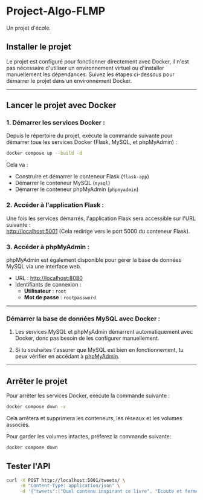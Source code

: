 # **Project-Algo-FLMP**

Un projet d'école.

## **Installer le projet**

Le projet est configuré pour fonctionner directement avec Docker, il n'est pas nécessaire d'utiliser un environnement virtuel ou d'installer manuellement les dépendances. Suivez les étapes ci-dessous pour démarrer le projet dans un environnement Docker.

---

## **Lancer le projet avec Docker**

### 1. **Démarrer les services Docker :**

Depuis le répertoire du projet, exécute la commande suivante pour démarrer tous les services Docker (Flask, MySQL, et phpMyAdmin) :

```sh
docker compose up --build -d
```

Cela va :

- Construire et démarrer le conteneur Flask (`flask-app`)
- Démarrer le conteneur MySQL (`mysql`)
- Démarrer le conteneur phpMyAdmin (`phpmyadmin`)

### 2. **Accéder à l'application Flask :**

Une fois les services démarrés, l'application Flask sera accessible sur l'URL suivante :  
[http://localhost:5001](http://localhost:5001) (Cela redirige vers le port 5000 du conteneur Flask).

### 3. **Accéder à phpMyAdmin :**

phpMyAdmin est également disponible pour gérer la base de données MySQL via une interface web.

- URL : [http://localhost:8080](http://localhost:8080)
- Identifiants de connexion :
  - **Utilisateur** : `root`
  - **Mot de passe** : `rootpassword`

---

### **Démarrer la base de données MySQL avec Docker :**

1. Les services MySQL et phpMyAdmin démarrent automatiquement avec Docker, donc pas besoin de les configurer manuellement.

2. Si tu souhaites t'assurer que MySQL est bien en fonctionnement, tu peux vérifier en accédant à [phpMyAdmin](http://localhost:8080).

---

## **Arrêter le projet**

Pour arrêter les services Docker, exécute la commande suivante :

```sh
docker compose down -v
```

Cela arrêtera et supprimera les conteneurs, les réseaux et les volumes associés.

Pour garder les volumes intactes, préferez la commande suivante:

```sh
docker compose down
```

## Tester l'API

```sh
curl -X POST http://localhost:5001/tweets/ \
     -H "Content-Type: application/json" \
     -d '{"tweets":["Quel contenu inspirant ce livre", "Ecoute et ferme-la !"]}'
```
